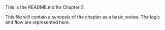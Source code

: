 This is the README.md for Chapter 3.

This file will contain a synopsis of the chapter as a basic review. The logic and flow are represented here. 